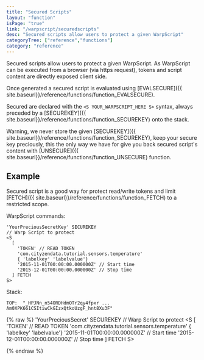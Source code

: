 ```yaml
---
title: "Secured Scripts"
layout: "function"
isPage: "true"
link: "/warpscript/securedscripts"
desc: "Secured scripts allow users to protect a given WarpScript"
categoryTree: ["reference","functions"]
category: "reference"
---
```



Secured scripts allow users to protect a given WarpScript. As WarpScript can be executed from a browser (via https request), tokens and script content are directly exposed client side.

Once generated a secured script is evaluated using 
[EVALSECURE]({{ site.baseurl}}/reference/functions/function_EVALSECURE).

Secured are declared with the `<S YOUR_WARPSCRIPT_HERE S>` syntax, always preceded by a [SECUREKEY]({{ site.baseurl}}/reference/functions/function_SECUREKEY) onto the stack.

Warning, we never store the given [SECUREKEY]({{ site.baseurl}}/reference/functions/function_SECUREKEY), keep your secure key preciously, this the only way we have for give you back secured script's content with [UNSECURE]({{ site.baseurl}}/reference/functions/function_UNSECURE) function.


## Example ##

Secured script is a good way for protect read/write tokens and limit [FETCH]({{ site.baseurl}}/reference/functions/function_FETCH) to a restricted scope.

WarpScript commands:

    'YourPreciousSecretKey' SECUREKEY
    // Warp Script to protect
    <S 
      [ 
        'TOKEN' // READ TOKEN
        'com.cityzendata.tutorial.sensors.temperature'
        { 'labelkey' 'labelvalue'}
        '2015-11-01T00:00:00.000000Z' // Start time
        '2015-12-01T00:00:00.000000Z' // Stop time
      ] FETCH
    S>


Stack:

    TOP:  "_HPJNn_n54ORDHdmOTr2qy4fpxr ... Am0XPK661CSItiwCkGIzxQtkoUzgF_hnt8Xu3F"

{% raw %}
<warp10-warpscript-widget backend="{{backend}}"  exec-endpoint="{{execEndpoint}}">
'YourPreciousSecret' SECUREKEY
// Warp Script to protect
<S 
  [ 
    'TOKEN' // READ TOKEN
    'com.cityzendata.tutorial.sensors.temperature'
    { 'labelkey' 'labelvalue'}
    '2015-11-01T00:00:00.000000Z' // Start time
    '2015-12-01T00:00:00.000000Z' // Stop time
  ] FETCH
S>

</warp10-warpscript-widget>
{% endraw %}    